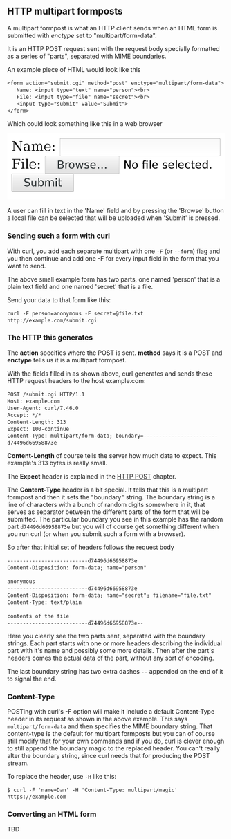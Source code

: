 ## HTTP multipart formposts

A multipart formpost is what an HTTP client sends when an HTML form is
submitted with *enctype* set to "multipart/form-data".

It is an HTTP POST request sent with the request body specially formatted as a
series of "parts", separated with MIME boundaries.

An example piece of HTML would look like this

    <form action="submit.cgi" method="post" enctype="multipart/form-data">
       Name: <input type="text" name="person"><br>
       File: <input type="file" name="secret"><br>
       <input type="submit" value="Submit">
    </form> 

Which could look something like this in a web browser

![a multipart form](multipart-form.png)

A user can fill in text in the 'Name' field and by pressing the 'Browse'
button a local file can be selected that will be uploaded when 'Submit' is
pressed.

### Sending such a form with curl

With curl, you add each separate multipart with one `-F` (or `--form`) flag
and you then continue and add one -F for every input field in the form that
you want to send.

The above small example form has two parts, one named 'person' that is a plain
text field and one named 'secret' that is a file.

Send your data to that form like this:

    curl -F person=anonymous -F secret=@file.txt http://example.com/submit.cgi

### The HTTP this generates

The **action** specifies where the POST is sent. **method** says it is a POST
and **enctype** tells us it is a multipart formpost.

With the fields filled in as shown above, curl generates and sends these HTTP
request headers to the host example.com:

    POST /submit.cgi HTTP/1.1
    Host: example.com
    User-Agent: curl/7.46.0
    Accept: */*
    Content-Length: 313
    Expect: 100-continue
    Content-Type: multipart/form-data; boundary=------------------------d74496d66958873e

**Content-Length** of course tells the server how much data to expect. This
example's 313 bytes is really small.

The **Expect** header is explained in the [HTTP POST](http-post.md) chapter.

The **Content-Type** header is a bit special. It tells that this is a
multipart formpost and then it sets the "boundary" string. The boundary string
is a line of characters with a bunch of random digits somewhere in it, that
serves as separator between the different parts of the form that will be
submitted. The particular boundary you see in this example has the random part
`d74496d66958873e` but you will of course get something different when you run
curl (or when you submit such a form with a browser).

So after that initial set of headers follows the request body

    --------------------------d74496d66958873e
    Content-Disposition: form-data; name="person"

    anonymous
    --------------------------d74496d66958873e
    Content-Disposition: form-data; name="secret"; filename="file.txt"
    Content-Type: text/plain

    contents of the file
    --------------------------d74496d66958873e--

Here you clearly see the two parts sent, separated with the boundary
strings. Each part starts with one or more headers describing the individual
part with it's name and possibly some more details. Then after the part's
headers comes the actual data of the part, without any sort of encoding.

The last boundary string has two extra dashes `--` appended on the end of it
to signal the end.

### Content-Type

POSTing with curl's -F option will make it include a default Content-Type
header in its request as shown in the above example. This says
`multipart/form-data` and then specifies the MIME boundary string. That
content-type is the default for multipart formposts but you can of course
still modify that for your own commands and if you do, curl is clever enough
to still append the boundary magic to the replaced header. You can't really
alter the boundary string, since curl needs that for producing the POST
stream.

To replace the header, use `-H` like this:

    $ curl -F 'name=Dan' -H 'Content-Type: multipart/magic' https://example.com

### Converting an HTML form

TBD
